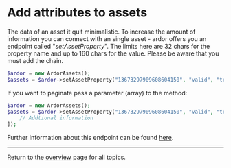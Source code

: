 # Add attributes to assets

The data of an asset it quit minimalistic. To increase the amount of information you can connect with an single asset - ardor offers you an endpoint called "*setAssetProperty*". The limits here are 32 chars for the property name and up to 160 chars for the value. Please be aware that you must add the chain.

```php
$ardor = new ArdorAssets();
$assets = $ardor->setAssetProperty("13673297909608604150", "valid", "true", 2);
```


If you want to paginate pass a parameter (array) to the method:

```php
$ardor = new ArdorAssets();
$assets = $ardor->setAssetProperty("13673297909608604150", "valid", "true", 2, [
    // Addtional information
]);
```

Further information about this endpoint can be found [here](https://ardordocs.jelurida.com/Asset_Exchange#Set_Asset_Property).

---
Return to the [overview](../overview.md) page for all topics.